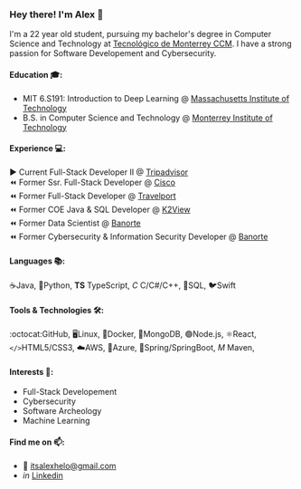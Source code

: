 ### Hey there!  I'm Alex 👋

I'm a 22 year old student, pursuing my bachelor's degree in Computer Science and Technology at [Tecnológico de Monterrey CCM](https://tec.mx/en). I have a strong passion for Software Developement and Cybersecurity. 

#### Education 🎓:

- MIT 6.S191: Introduction to Deep Learning @ [Massachusetts Institute of Technology](https://www.mit.edu)
- B.S. in Computer Science and Technology @ [Monterrey Institute of Technology](https://tec.mx/en)

#### Experience 💻:

▶️ Current Full-Stack Developer II @ [Tripadvisor](https://www.tripadvisor.com)  
⏪ Former Ssr. Full-Stack Developer @ [Cisco](https://www.cisco.com)  
⏪ Former Full-Stack Developer @ [Travelport](https://www.travelport.com)                                                                                            
⏪ Former COE Java & SQL Developer @ [K2View](https://www.k2view.com)  
⏪ Former Data Scientist @ [Banorte](https://www.banorte.com)  
⏪ Former Cybersecurity & Information Security Developer @ [Banorte](https://www.banorte.com)  

#### Languages 📚:

:coffee:Java, :snake:Python, **TS** TypeScript, *C* C/C#/C++, :dolphin:SQL, :bird:Swift

#### Tools & Technologies 🛠️: 

:octocat:GitHub, 🖥️Linux, :whale:Docker, 🌿MongoDB, :green_circle:Node.js, :atom_symbol:React, `</>`HTML5/CSS3, ☁️AWS, 🔵Azure, 🍃Spring/SpringBoot, *M* Maven, 

#### Interests 🧠: 

- Full-Stack Developement
- Cybersecurity
- Software Archeology
- Machine Learning


#### Find me on 📫:

- :email: itsalexhelo@gmail.com
- *in* [Linkedin](https://linkedin.com/in/alexhelo)


<!--
**AlexHelo/AlexHelo** is a ✨ _special_ ✨ repository because its `README.md` (this file) appears on your GitHub profile.

Here are some ideas to get you started:

- 🔭 I’m currently working on ...
- 🌱 I’m currently learning ...
- 👯 I’m looking to collaborate on ...
- 🤔 I’m looking for help with ...
- 💬 Ask me about ...
- 📫 How to reach me: ...
- 😄 Pronouns: ...
- ⚡ Fun fact: ...
-->



